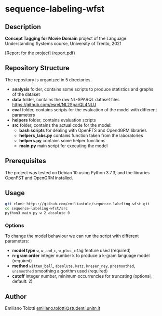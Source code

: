 # sequence-labeling-wfst

## Description

__Concept Tagging for Movie Domain__ project of the Language Understanding Systems course, University of Trento, 2021

[Report for the project] (report.pdf)

## Repository Structure

The repository is organized in 5 directories.

* __analysis__ folder, contains some scripts to produce statistics and graphs of the dataset
* __data__ folder, contains the raw NL-SPARQL dataset files https://github.com/esrel/NL2SparQL4NLU
* __eval__ folder, contains scripts for the evaluation of the model with different parameters
* __helpers__ folder, contains evaluation scripts
* __src__ folder, contains the actual code for the model:
  * __bash scripts__ for dealing with OpenFTS and OpendGRM libraries
  * __helpers_labs.py__ contains function taken from the laboratories
  * __helpers.py__ contains some helper functions
  * __main.py__ main script for executing the model

## Prerequisites

The project was tested on Debian 10 using Python 3.7.3, and the libraries OpenFST and OpenGRM installed.

## Usage

```bash
git clone https://github.com/emiliantolo/sequence-labeling-wfst.git
cd sequence-labeling-wfst/src
python3 main.py w 2 absolute 0
```

### Options

To change the model behaviour we can run the script with different parameters:

* __model type__ `w`, `w_and_c`, `w_plus_c` tag feature used (required)
* __n-gram order__ integer number k to produce a k-gram language model (required)
* __method__ `witten_bell`, `absolute`, `katz`, `kneser_ney`, `presmoothed`, `unsmoothed` smoothing algorithm used (required)
* __cutoff__ integer number, minimum occurrencies for truncating (optional, default: 2)

## Author

Emiliano Tolotti emiliano.tolotti@studenti.unitn.it
